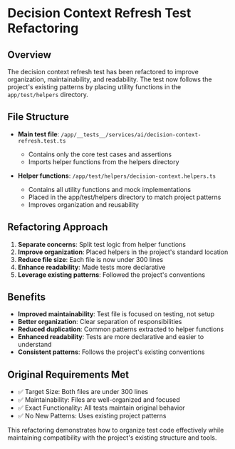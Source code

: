 # Decision Context Refresh Test Refactoring

## Overview

The decision context refresh test has been refactored to improve organization, maintainability, and readability. The test now follows the project's existing patterns by placing utility functions in the `app/test/helpers` directory.

## File Structure

- **Main test file**: `/app/__tests__/services/ai/decision-context-refresh.test.ts`
  - Contains only the core test cases and assertions
  - Imports helper functions from the helpers directory

- **Helper functions**: `/app/test/helpers/decision-context.helpers.ts`
  - Contains all utility functions and mock implementations
  - Placed in the app/test/helpers directory to match project patterns
  - Improves organization and reusability

## Refactoring Approach

1. **Separate concerns**: Split test logic from helper functions
2. **Improve organization**: Placed helpers in the project's standard location
3. **Reduce file size**: Each file is now under 300 lines
4. **Enhance readability**: Made tests more declarative
5. **Leverage existing patterns**: Followed the project's conventions

## Benefits

- **Improved maintainability**: Test file is focused on testing, not setup
- **Better organization**: Clear separation of responsibilities
- **Reduced duplication**: Common patterns extracted to helper functions
- **Enhanced readability**: Tests are more declarative and easier to understand
- **Consistent patterns**: Follows the project's existing conventions

## Original Requirements Met

- ✅ Target Size: Both files are under 300 lines
- ✅ Maintainability: Files are well-organized and focused
- ✅ Exact Functionality: All tests maintain original behavior
- ✅ No New Patterns: Uses existing project patterns

This refactoring demonstrates how to organize test code effectively while maintaining compatibility with the project's existing structure and tools.
